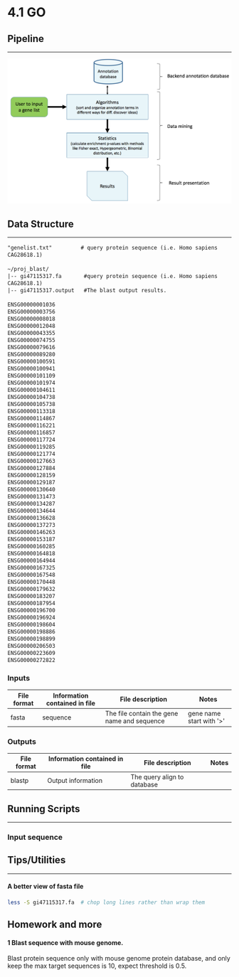 # 4.1 GO

## Pipeline
---
![](./img/go1.png)


## Data Structure
---
```text
"genelist.txt"         # query protein sequence (i.e. Homo sapiens CAG28618.1)

~/proj_blast/
|-- gi47115317.fa       #query protein sequence (i.e. Homo sapiens CAG28618.1)
|-- gi47115317.output   #The blast output results.

ENSG00000001036
ENSG00000003756
ENSG00000008018
ENSG00000012048
ENSG00000043355
ENSG00000074755
ENSG00000079616
ENSG00000089280
ENSG00000100591
ENSG00000100941
ENSG00000101109
ENSG00000101974
ENSG00000104611
ENSG00000104738
ENSG00000105738
ENSG00000113318
ENSG00000114867
ENSG00000116221
ENSG00000116857
ENSG00000117724
ENSG00000119285
ENSG00000121774
ENSG00000127663
ENSG00000127884
ENSG00000128159
ENSG00000129187
ENSG00000130640
ENSG00000131473
ENSG00000134287
ENSG00000134644
ENSG00000136628
ENSG00000137273
ENSG00000146263
ENSG00000153187
ENSG00000160285
ENSG00000164818
ENSG00000164944
ENSG00000167325
ENSG00000167548
ENSG00000170448
ENSG00000179632
ENSG00000183207
ENSG00000187954
ENSG00000196700
ENSG00000196924
ENSG00000198604
ENSG00000198886
ENSG00000198899
ENSG00000206503
ENSG00000223609
ENSG00000272822
```

### **Inputs**

| **File format** | **Information contained in file** | **File description** | **Notes** |
| --- | --- | --- | --- |
| fasta | sequence | The file contain the gene name and sequence |  gene name start with '>'|

### **Outputs**

| **File format** | **Information contained in file** | **File description** | **Notes** |
| --- | --- | --- |--- |
| blastp |Output information | The query align to database | |


## Running Scripts
---
###  **Input sequence**


## Tips/Utilities
---
#### A better view of fasta file

```bash
less -S gi47115317.fa  # chop long lines rather than wrap them
```
## Homework and more

#### 1 Blast sequence with mouse genome.
Blast protein sequence only with mouse genome protein database, and only keep the max target sequences is 10, expect threshold is 0.5.
